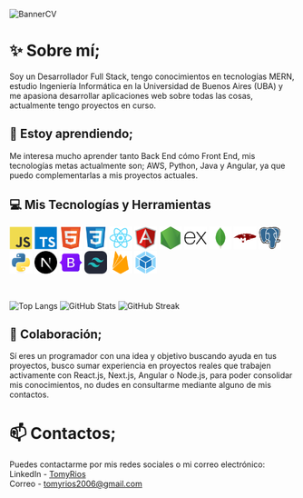![BannerCV](https://github.com/TomyRioss/TomyRioss/assets/170044944/edd68a9b-5d5d-46e1-8418-3b2b4907b912)

# ✨ Sobre mí;
  Soy un Desarrollador Full Stack, tengo conocimientos en tecnologías MERN, estudio Ingeniería Informática en la Universidad de Buenos Aires (UBA) y me apasiona desarrollar aplicaciones web sobre todas las cosas, actualmente tengo proyectos en curso.
  <br>

## 🌱 Estoy aprendiendo;
Me interesa mucho aprender tanto Back End cómo Front End, mis tecnologías metas actualmente son; AWS, Python, Java y Angular, ya que puedo complementarlas a mis proyectos actuales.
<br>
## 💻 Mis Tecnologías y Herramientas
<p align="left">
  <img src="https://raw.githubusercontent.com/devicons/devicon/master/icons/javascript/javascript-original.svg" alt="javascript" width="40" height="40"/>
  <img src="https://raw.githubusercontent.com/devicons/devicon/master/icons/typescript/typescript-original.svg" alt="typescript" width="40" height="40"/>
  <img src="https://raw.githubusercontent.com/devicons/devicon/master/icons/html5/html5-original.svg" alt="html5" width="40" height="40"/>
  <img src="https://raw.githubusercontent.com/devicons/devicon/master/icons/css3/css3-original.svg" alt="css3" width="40" height="40"/>
  <img src="https://raw.githubusercontent.com/devicons/devicon/master/icons/react/react-original.svg" alt="react" width="40" height="40"/>
  <img src="https://raw.githubusercontent.com/devicons/devicon/master/icons/angularjs/angularjs-original.svg" alt="angular" width="40" height="40"/>
  <img src="https://raw.githubusercontent.com/devicons/devicon/master/icons/nodejs/nodejs-original.svg" alt="nodejs" width="40" height="40"/>
  <img src="https://raw.githubusercontent.com/devicons/devicon/master/icons/express/express-original.svg" alt="express" width="40" height="40"/>
  <img src="https://raw.githubusercontent.com/devicons/devicon/master/icons/mongodb/mongodb-original.svg" alt="mongodb" width="40" height="40"/>
  <img src="https://raw.githubusercontent.com/devicons/devicon/master/icons/mongoose/mongoose-original.svg" alt="mongoose" width="40" height="40"/>
  <img src="https://raw.githubusercontent.com/devicons/devicon/master/icons/postgresql/postgresql-original.svg" alt="postgresql" width="40" height="40"/>
  <img src="https://raw.githubusercontent.com/devicons/devicon/master/icons/python/python-original.svg" alt="python" width="40" height="40"/>
  <img src="https://raw.githubusercontent.com/devicons/devicon/master/icons/nextjs/nextjs-original.svg" alt="nextjs" width="40" height="40"/>
  <img src="https://raw.githubusercontent.com/devicons/devicon/master/icons/bootstrap/bootstrap-original.svg" alt="bootstrap" width="40" height="40"/>
<img src="https://raw.githubusercontent.com/tandpfun/skill-icons/main/icons/TailwindCSS-Dark.svg" alt="tailwind" width="40" height="40"/>
  <img src="https://raw.githubusercontent.com/devicons/devicon/master/icons/firebase/firebase-plain.svg" alt="firebase" width="40" height="40"/>
  <img src="https://raw.githubusercontent.com/devicons/devicon/master/icons/webpack/webpack-original.svg" alt="webpack" width="40" height="40"/>
</p>
<br>  

![Top Langs](https://github-readme-stats.vercel.app/api/top-langs/?username=TomyRioss&layout=compact&langs_count=10) ![GitHub Stats](https://github-readme-stats.vercel.app/api?username=TomyRioss&show_icons=true&count_private=true&hide=issues)
![GitHub Streak](https://github-readme-streak-stats.herokuapp.com/?user=TomyRioss)
<br>
## 👯 Colaboración;
Sí eres un programador con una idea y objetivo buscando ayuda en tus proyectos, busco sumar experiencia en proyectos reales que trabajen activamente con React.js, Next.js, Angular o Node.js, para poder consolidar mis conocimientos, no dudes en consultarme mediante alguno de mis contactos.
<br>
# 📫 Contactos;
  Puedes contactarme por mis redes sociales o mi correo electrónico: <br>
  LinkedIn - [TomyRios](www.linkedin.com/in/tomy-rios) <br>
  Correo - tomyrios2006@gmail.com
